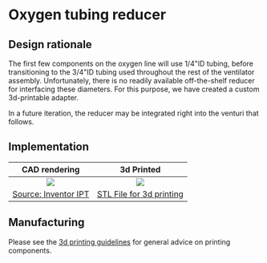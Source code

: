 # Oxygen tubing reducer

## Design rationale

The first few components on the oxygen line will use 1/4"ID tubing, before transitioning to the 3/4"ID tubing used
throughout the rest of the ventilator assembly. Unfortunately, there is no readily available off-the-shelf reducer for
interfacing these diameters. For this purpose, we have created a custom 3d-printable adapter.

In a future iteration, the reducer may be integrated right into the venturi that follows.

## Implementation

|  CAD rendering    |  3d Printed   |
|:------------------:|:-----------------:|
|![](tubing_reducer_1-4in_x_3-4in_rendering.jpg)  |  ![](tubing_reducer_1-4in_x_3-4in_printed.jpg)  |
|[Source: Inventor IPT](tubing_reducer_1-4in_x_3-4in.ipt)|[STL File for 3d printing](tubing_reducer_1-4in_x_3-4in.stl)|

## Manufacturing

Please see the [3d printing guidelines](../../../3d_printing) for general advice on printing components.
